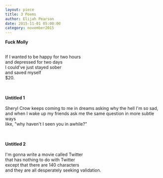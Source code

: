 ```yaml
---
layout: piece
title: 3 Poems
author: Elijah Pearson
date: 2015-11-01 05:00:00
category: november2015
---
```

<b>Fuck Molly</b><br><br>

If I wanted to be happy for two hours<br>
and depressed for two days<br>
I could've just stayed sober<br>
and saved myself<br>
$20.<br><br><br>

<b>Untitled 1</b><br><br>
Sheryl Crow keeps coming to me in dreams asking why the hell I'm so sad,<br>
and when I wake up my friends ask me the same question in more subtle ways<br>
like, "why haven't I seen you in awhile?"<br><br><br>

<b>Untitled 2</b><br><br>
I'm gonna write a movie called Twitter<br>
that has nothing to do with Twitter<br>
except that there are 140 characters<br>
and they are all desperately seeking validation.